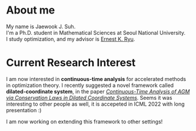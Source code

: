 
# About me
My name is Jaewook J. Suh.  
I'm a Ph.D. student in Mathematical Sciences at Seoul National University.  
I study optimization, and my advisor is [Ernest K. Ryu](http://www.math.snu.ac.kr/~ernestryu/).


# Current Research Interest
I am now interested in **continuous-time analysis** for accelerated methods in optimization theory.
I recently suggested a novel framework called **dilated-coordinate system**, in the paper [*Continuous-Time Analysis of AGM via Conservation Laws in Dilated Coordinate Systems*](https://proceedings.mlr.press/v162/suh22a.html).
Seems it was interesting to other people as well, it is accepeted in ICML 2022 with long presentation :)  

I am now working on extending this framework to other settings!